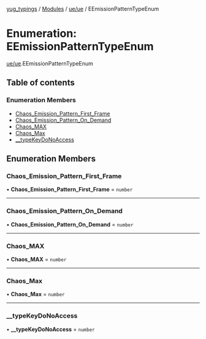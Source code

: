 [yug_typings](../README.md) / [Modules](../modules.md) / [ue/ue](../modules/ue_ue.md) / EEmissionPatternTypeEnum

# Enumeration: EEmissionPatternTypeEnum

[ue/ue](../modules/ue_ue.md).EEmissionPatternTypeEnum

## Table of contents

### Enumeration Members

- [Chaos\_Emission\_Pattern\_First\_Frame](ue_ue.EEmissionPatternTypeEnum.md#chaos_emission_pattern_first_frame)
- [Chaos\_Emission\_Pattern\_On\_Demand](ue_ue.EEmissionPatternTypeEnum.md#chaos_emission_pattern_on_demand)
- [Chaos\_MAX](ue_ue.EEmissionPatternTypeEnum.md#chaos_max)
- [Chaos\_Max](ue_ue.EEmissionPatternTypeEnum.md#chaos_max-1)
- [\_\_typeKeyDoNoAccess](ue_ue.EEmissionPatternTypeEnum.md#__typekeydonoaccess)

## Enumeration Members

### Chaos\_Emission\_Pattern\_First\_Frame

• **Chaos\_Emission\_Pattern\_First\_Frame** = `number`

___

### Chaos\_Emission\_Pattern\_On\_Demand

• **Chaos\_Emission\_Pattern\_On\_Demand** = `number`

___

### Chaos\_MAX

• **Chaos\_MAX** = `number`

___

### Chaos\_Max

• **Chaos\_Max** = `number`

___

### \_\_typeKeyDoNoAccess

• **\_\_typeKeyDoNoAccess** = `number`
